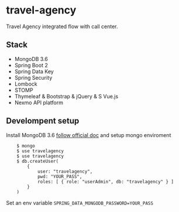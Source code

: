 # travel-agency
Travel Agency integrated flow with call center.


## Stack
- MongoDB 3.6
- Spring Boot 2
- Spring Data Key
- Spring Security
- Lombock
- STOMP
- Thymeleaf & Bootstrap & jQuery & S Vue.js
- Nexmo API platform
 

## Develompent setup
Install MongoDB 3.6 [follow official doc](https://docs.mongodb.com/manual/installation/) and setup mongo enviroment
    
```
    $ mongo
    $ use travelagency
    $ use travelagency
    $ db.createUser(
        {
            user: "travelagency",
            pwd: "YOUR_PASS",
            roles: [ { role: "userAdmin", db: "travelagency" } ]
        }
    )
```
 Set an env variable `SPRING_DATA_MONGODB_PASSWORD=YOUR_PASS`
    
